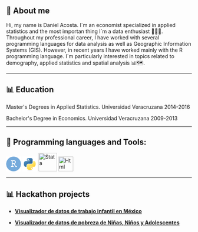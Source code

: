 
## 👋 About me

Hi, my name is Daniel Acosta. I´m an economist specialized in applied statistics and the most importan thing I´m a data enthusiast 👨🏻‍💻. Throughout my professional career, I have worked with several programming languages for data analysis as well as Geographic Information Systems (GIS). However, in recent years I have worked mainly with the R programming language. I´m particularly interested in topics related to demography, applied statistics and spatial analysis 📊🗺️. 

---

## 📊 Education

 Master's Degrees in Applied Statistics.
  Universidad Veracruzana
  2014-2016
  
 Bachelor's Degree in Economics.
  Universidad Veracruzana
  2009-2013

  ---

 <div align="left">
    <h2>🔨 Programming languages and Tools:</h3>
    <div>
        <img src="https://github.com/devicons/devicon/blob/master/icons/rstudio/rstudio-original.svg" title="R" **alt="R" width="40" height="40"/>
        <img src="https://github.com/devicons/devicon/blob/master/icons/python/python-original.svg" title="Python" **alt="Python" width="40" height="40"/>     
        <img src="https://cdn.jsdelivr.net/gh/devicons/devicon@latest/icons/stata/stata-original-wordmark.svg" title="Stata" **alt="Stata" width="50" height="50"/>         
        <img src="https://cdn.jsdelivr.net/gh/devicons/devicon@latest/icons/html5/html5-original.svg" title="Html" **alt="Html" width="40" height="40"/>
      </div>
</div>


          
---

## 📊 Hackathon projects

- **[Visualizador de datos de trabajo infantil en México](https://dacostageo.shinyapps.io/hackaton_2024/)**

- **[Visualizador de datos de pobreza de Niñas, Niños y Adolescentes](https://dacostageo.shinyapps.io/NNA_pobreza/)**
